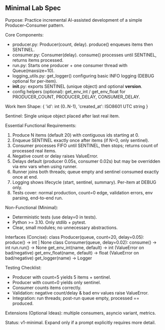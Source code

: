 ## Minimal Lab Spec

Purpose: Practice incremental AI-assisted development of a simple Producer–Consumer pattern.

Core Components:
- producer.py: Producer(count, delay). produce() enqueues items then SENTINEL.
- consumer.py: Consumer(delay). consume() processes until SENTINEL, returns items processed.
- run.py: Starts one producer + one consumer thread with Queue(maxsize=10).
- logging_utils.py: get_logger() configuring basic INFO logging (DEBUG optional for per-item).
- __init__.py: exports SENTINEL (unique object) and optional __version__.
- config helpers (optional): get_env_int / get_env_float for PRODUCER_COUNT, PRODUCER_DELAY, CONSUMER_DELAY.

Work Item Shape:
{ 'id': int (0..N-1), 'created_at': ISO8601 UTC string }

Sentinel:
Single unique object placed after last real item.

Essential Functional Requirements:
1. Produce N items (default 20) with contiguous ids starting at 0.
2. Enqueue SENTINEL exactly once after items (if N=0, only sentinel).
3. Consumer processes FIFO until SENTINEL, then stops; returns count of processed real items.
4. Negative count or delay raises ValueError.
5. Delays default (producer 0.05s, consumer 0.02s) but may be overridden via env vars when using runner.
6. Runner joins both threads; queue empty and sentinel consumed exactly once at end.
7. Logging shows lifecycle (start, sentinel, summary). Per-item at DEBUG only.
8. Tests cover: normal production, count=0 edge, validation errors, env parsing, end-to-end run.

Non-Functional (Minimal):
- Deterministic tests (use delay=0 in tests).
- Python >= 3.10. Only stdlib + pytest.
- Clear, small modules; no unnecessary abstractions.

Interfaces (Concise):
class Producer(queue, count=20, delay=0.05): produce() -> int | None
class Consumer(queue, delay=0.02): consume() -> int
run.run() -> None
get_env_int(name, default) -> int  (ValueError on bad/negative)
get_env_float(name, default) -> float (ValueError on bad/negative)
get_logger(name) -> Logger

Testing Checklist:
- Producer with count=5 yields 5 items + sentinel.
- Producer with count=0 yields only sentinel.
- Consumer counts items correctly.
- Validation: negative count/delay & bad env values raise ValueError.
- Integration: run threads; post-run queue empty, processed == produced.

Extensions (Optional Ideas): multiple consumers, asyncio variant, metrics.

Status: v1-minimal. Expand only if a prompt explicitly requires more detail.